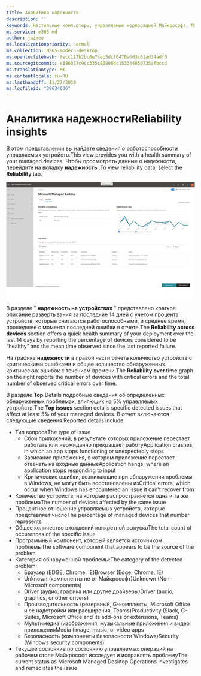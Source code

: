 ```yaml
---
title: Аналитика надежности
description: ''
keywords: Настольные компьютеры, управляемые корпорацией Майкрософт, Microsoft 365, служба, документация
ms.service: m365-md
author: jaimeo
ms.localizationpriority: normal
ms.collection: M365-modern-desktop
ms.openlocfilehash: 8ecc117b2bc6e7cec3dcf0470a6d3c61ad34adf0
ms.sourcegitcommit: e386037c9cc335c86896dc153344850735afbccd
ms.translationtype: MT
ms.contentlocale: ru-RU
ms.lasthandoff: 11/27/2019
ms.locfileid: "39634036"
---
```

# <a name="reliability-insights"></a><span data-ttu-id="f5b30-103">Аналитика надежности</span><span class="sxs-lookup"><span data-stu-id="f5b30-103">Reliability insights</span></span>

<span data-ttu-id="f5b30-104">В этом представлении вы найдете сведения о работоспособности управляемых устройств.</span><span class="sxs-lookup"><span data-stu-id="f5b30-104">This view provides you with a health summary of your managed devices.</span></span> <span data-ttu-id="f5b30-105">Чтобы просмотреть данные о надежности, перейдите на вкладку **надежность** .</span><span class="sxs-lookup"><span data-stu-id="f5b30-105">To view reliability data, select the **Reliability** tab.</span></span>


![Область надежности](images/insights_reliability.png)

<span data-ttu-id="f5b30-107">В разделе " **надежность на устройствах** " представлено краткое описание развертывания за последние 14 дней с учетом процента устройств, которые считаются работоспособными, и среднее время, прошедшее с момента последней ошибки в отчете.</span><span class="sxs-lookup"><span data-stu-id="f5b30-107">The **Reliability across devices** section offers a quick health summary of your deployment over the last 14 days by reporting the percentage of devices considered to be “healthy” and the mean time observed since the last reported failure.</span></span> 

 
<span data-ttu-id="f5b30-108">На графике **надежности** в правой части отчета количество устройств с критическими ошибками и общее количество обнаруженных критических ошибок с течением времени.</span><span class="sxs-lookup"><span data-stu-id="f5b30-108">The **Reliability over time** graph on the right reports the number of devices with critical errors and the total number of observed critical errors over time.</span></span>

<span data-ttu-id="f5b30-109">В разделе **Top** Details подробные сведения об определенных обнаруженных проблемах, влияющих на 5% управляемых устройств.</span><span class="sxs-lookup"><span data-stu-id="f5b30-109">The **Top issues** section details specific detected issues that affect at least 5% of your managed devices.</span></span> <span data-ttu-id="f5b30-110">В отчет включаются следующие сведения:</span><span class="sxs-lookup"><span data-stu-id="f5b30-110">Reported details include:</span></span>

- <span data-ttu-id="f5b30-111">Тип вопроса</span><span class="sxs-lookup"><span data-stu-id="f5b30-111">The type of issue</span></span>
    - <span data-ttu-id="f5b30-112">Сбои приложений, в результате которых приложение перестает работать или неожиданно прекращает работу</span><span class="sxs-lookup"><span data-stu-id="f5b30-112">Application crashes, in which an app stops functioning or unexpectedly stops</span></span>
    - <span data-ttu-id="f5b30-113">Зависание приложения, в котором приложение перестает отвечать на входные данные</span><span class="sxs-lookup"><span data-stu-id="f5b30-113">Application hangs, where an application stops responding to input</span></span>
    - <span data-ttu-id="f5b30-114">Критические ошибки, возникающие при обнаружении проблемы в Windows, не могут быть восстановлены из</span><span class="sxs-lookup"><span data-stu-id="f5b30-114">Critical errors, which occur when Windows has encountered an issue it can't recover from</span></span>
- <span data-ttu-id="f5b30-115">Количество устройств, на которые распространяется одна и та же проблема</span><span class="sxs-lookup"><span data-stu-id="f5b30-115">The number of devices affected by the same issue</span></span>
- <span data-ttu-id="f5b30-116">Процентное отношение управляемых устройств, которые представляет число</span><span class="sxs-lookup"><span data-stu-id="f5b30-116">The percentage of managed devices that number represents</span></span>
- <span data-ttu-id="f5b30-117">Общее количество вхождений конкретной выпуска</span><span class="sxs-lookup"><span data-stu-id="f5b30-117">The total count of occurences of the specific issue</span></span>
- <span data-ttu-id="f5b30-118">Программный компонент, который является источником проблемы</span><span class="sxs-lookup"><span data-stu-id="f5b30-118">The software component that appears to be the source of the problem</span></span>
- <span data-ttu-id="f5b30-119">Категория обнаруженной проблемы:</span><span class="sxs-lookup"><span data-stu-id="f5b30-119">The category of the detected problem:</span></span>
    - <span data-ttu-id="f5b30-120">Браузер (EDGE, Chrome, IE)</span><span class="sxs-lookup"><span data-stu-id="f5b30-120">Browser (Edge, Chrome, IE)</span></span>
    - <span data-ttu-id="f5b30-121">Unknown (компоненты не от Майкрософт)</span><span class="sxs-lookup"><span data-stu-id="f5b30-121">Unknown (Non-Microsoft components)</span></span>
    - <span data-ttu-id="f5b30-122">Driver (аудио, графика или другие драйверы)</span><span class="sxs-lookup"><span data-stu-id="f5b30-122">Driver (audio, graphics, or other drivers)</span></span>
    - <span data-ttu-id="f5b30-123">Производительность (резервный, G-комплекты, Microsoft Office и ее надстройки или расширения, Teams)</span><span class="sxs-lookup"><span data-stu-id="f5b30-123">Productivity (Slack, G-Suites, Microsoft Office and its add-ons or extensions, Teams)</span></span>
    - <span data-ttu-id="f5b30-124">Мультимедиа (изображения, музыкальные приложения и видео приложения</span><span class="sxs-lookup"><span data-stu-id="f5b30-124">Media (image, music, or video apps</span></span>
    - <span data-ttu-id="f5b30-125">Безопасность (компоненты безопасности Windows)</span><span class="sxs-lookup"><span data-stu-id="f5b30-125">Security (Windows security components)</span></span>
- <span data-ttu-id="f5b30-126">Текущее состояние по состоянию управляемых операций на рабочем столе Майкрософт исследует и исправлять проблему</span><span class="sxs-lookup"><span data-stu-id="f5b30-126">The current status as Microsoft Managed Desktop Operations investigates and remediates the issue</span></span>

